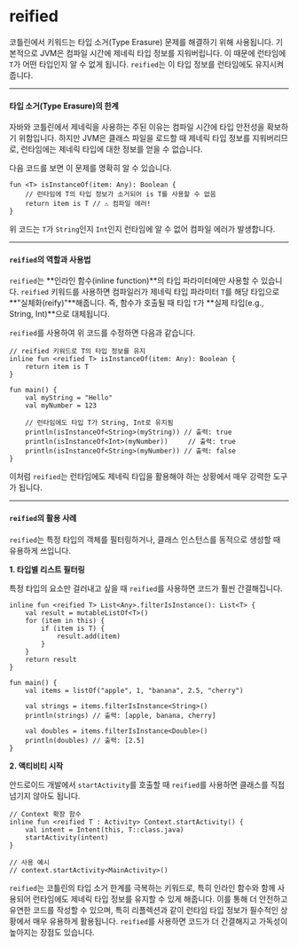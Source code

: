 # reified

코틀린에서  키워드는 타입 소거(Type Erasure) 문제를 해결하기 위해 사용됩니다. 기본적으로 JVM은 컴파일 시간에 제네릭 타입 정보를 지워버립니다. 이 때문에 런타임에 `T`가 어떤 타입인지 알 수 없게 됩니다. `reified`는 이 타입 정보를 런타임에도 유지시켜 줍니다.

***

#### 타입 소거(Type Erasure)의 한계

자바와 코틀린에서 제네릭을 사용하는 주된 이유는 컴파일 시간에 타입 안전성을 확보하기 위함입니다. 하지만 JVM은 클래스 파일을 로드할 때 제네릭 타입 정보를 지워버리므로, 런타임에는 제네릭 타입에 대한 정보를 얻을 수 없습니다.

다음 코드를 보면 이 문제를 명확히 알 수 있습니다.

```
fun <T> isInstanceOf(item: Any): Boolean {
    // 런타임에 T의 타입 정보가 소거되어 is T를 사용할 수 없음
    return item is T // ⚠️ 컴파일 에러!
}
```

위 코드는 `T`가 `String`인지 `Int`인지 런타임에 알 수 없어 컴파일 에러가 발생합니다.

***

#### `reified`의 역할과 사용법

`reified`는 \*\*인라인 함수(inline function)\*\*의 타입 파라미터에만 사용할 수 있습니다. `reified` 키워드를 사용하면 컴파일러가 제네릭 타입 파라미터 `T`를 해당 타입으로 \*\*"실체화(reify)"\*\*해줍니다. 즉, 함수가 호출될 때 타입 `T`가 \*\*실제 타입(e.g., String, Int)\*\*으로 대체됩니다.

`reified`를 사용하여 위 코드를 수정하면 다음과 같습니다.

```
// reified 키워드로 T의 타입 정보를 유지
inline fun <reified T> isInstanceOf(item: Any): Boolean {
    return item is T
}

fun main() {
    val myString = "Hello"
    val myNumber = 123

    // 런타임에도 타입 T가 String, Int로 유지됨
    println(isInstanceOf<String>(myString)) // 출력: true
    println(isInstanceOf<Int>(myNumber))     // 출력: true
    println(isInstanceOf<String>(myNumber)) // 출력: false
}
```

이처럼 `reified`는 런타임에도 제네릭 타입을 활용해야 하는 상황에서 매우 강력한 도구가 됩니다.

***

#### `reified`의 활용 사례

`reified`는 특정 타입의 객체를 필터링하거나, 클래스 인스턴스를 동적으로 생성할 때 유용하게 쓰입니다.

**1. 타입별 리스트 필터링**

특정 타입의 요소만 걸러내고 싶을 때 `reified`를 사용하면 코드가 훨씬 간결해집니다.

```
inline fun <reified T> List<Any>.filterIsInstance(): List<T> {
    val result = mutableListOf<T>()
    for (item in this) {
        if (item is T) {
            result.add(item)
        }
    }
    return result
}

fun main() {
    val items = listOf("apple", 1, "banana", 2.5, "cherry")

    val strings = items.filterIsInstance<String>()
    println(strings) // 출력: [apple, banana, cherry]

    val doubles = items.filterIsInstance<Double>()
    println(doubles) // 출력: [2.5]
}
```

**2. 액티비티 시작**

안드로이드 개발에서 `startActivity`를 호출할 때 `reified`를 사용하면 클래스를 직접 넘기지 않아도 됩니다.

```
// Context 확장 함수
inline fun <reified T : Activity> Context.startActivity() {
    val intent = Intent(this, T::class.java)
    startActivity(intent)
}

// 사용 예시
// context.startActivity<MainActivity>()
```

`reified`는 코틀린의 타입 소거 한계를 극복하는 키워드로, 특히 인라인 함수와 함께 사용되어 런타임에도 제네릭 타입 정보를 유지할 수 있게 해줍니다. 이를 통해 더 안전하고 유연한 코드를 작성할 수 있으며, 특히 리플렉션과 같이 런타임 타입 정보가 필수적인 상황에서 매우 유용하게 활용됩니다. `reified`를 사용하면 코드가 더 간결해지고 가독성이 높아지는 장점도 있습니다.
